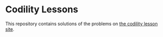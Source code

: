 # Codility Lessons

This repository contains solutions of the problems on [the codility lesson site](https://codility.com/programmers/lessons/).